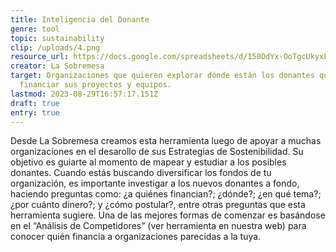 ```yaml
---
title: Inteligencia del Donante
genre: tool
topic: sustainability
clip: /uploads/4.png
resource_url: https://docs.google.com/spreadsheets/d/150DdYx-OoTgcUkyxEXgHV35fxx97FG_VaPumXy3k_MY/edit#gid=612572132
creator: La Sobremesa
target: Organizaciones que quieren explorar dónde están los donantes que puedan
  financiar sus proyectos y equipos.
lastmod: 2023-08-29T16:57:17.151Z
draft: true
entry: true
---
```

<!--StartFragment-->

Desde La Sobremesa creamos esta herramienta luego de apoyar a muchas organizaciones en el desarollo de sus Estrategias de Sostenibilidad. Su objetivo es guiarte al momento de mapear y estudiar a los posibles donantes. Cuando estás buscando diversificar los fondos de tu organización, es importante investigar a los nuevos donantes a fondo, haciendo preguntas como: ¿a quiénes financian?; ¿dónde?; ¿en qué tema?; ¿por cuánto dinero?; y ¿cómo postular?, entre otras preguntas que esta herramienta sugiere. Una de las mejores formas de comenzar es basándose en el “Análisis de Competidores” (ver herramienta en nuestra web) para conocer quién financia a organizaciones parecidas a la tuya.

<!--EndFragment-->